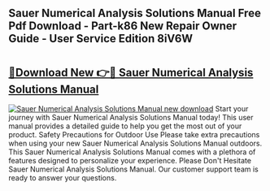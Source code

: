 ## Sauer Numerical Analysis Solutions Manual Free Pdf Download - Part-k86 New Repair Owner Guide - User Service Edition 8iV6W

# <h2><a href="http://bc79227.oget.top/?id=Sauer+Numerical+Analysis+Solutions+Manual">🔗Download New 👉🔴 Sauer Numerical Analysis Solutions Manual</a></h2>

[![Sauer Numerical Analysis Solutions Manual new download](https://i.imgur.com/5g1atiW.png)](http://bc79227.oget.top/?id=Sauer+Numerical+Analysis+Solutions+Manual)
Start your journey with Sauer Numerical Analysis Solutions Manual today! This user manual provides a detailed guide to help you get the most out of your product. Safety Precautions for Outdoor Use Please take extra precautions when using your new Sauer Numerical Analysis Solutions Manual outdoors. This Sauer Numerical Analysis Solutions Manual comes with a plethora of features designed to personalize your experience. Please Don't Hesitate Sauer Numerical Analysis Solutions Manual. Our customer support team is ready to answer your questions.

